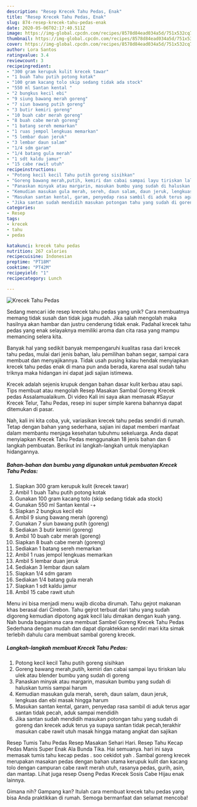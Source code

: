 ```yaml
---
description: "Resep Krecek Tahu Pedas, Enak"
title: "Resep Krecek Tahu Pedas, Enak"
slug: 874-resep-krecek-tahu-pedas-enak
date: 2020-05-06T02:17:40.511Z
image: https://img-global.cpcdn.com/recipes/8578d84ead034a5d/751x532cq70/krecek-tahu-pedas-foto-resep-utama.jpg
thumbnail: https://img-global.cpcdn.com/recipes/8578d84ead034a5d/751x532cq70/krecek-tahu-pedas-foto-resep-utama.jpg
cover: https://img-global.cpcdn.com/recipes/8578d84ead034a5d/751x532cq70/krecek-tahu-pedas-foto-resep-utama.jpg
author: Lora Santos
ratingvalue: 3.4
reviewcount: 3
recipeingredient:
- "300 gram kerupuk kulit krecek tawar"
- "1 buah Tahu putih potong kotak"
- "100 gram kacang tolo skip sedang tidak ada stock"
- "550 ml Santan kental "
- "2 bungkus kecil ebi"
- "9 siung bawang merah goreng"
- "7 siun bawang putih goreng"
- "3 butir kemiri goreng"
- "10 buah cabr merah goreng"
- "8 buah cabe merah goreng"
- "1 batang sereh memarkan"
- "1 ruas jempol lengkuas memarkan"
- "5 lembar duan jeruk"
- "3 lembar daun salam"
- "1/4 sdm garam"
- "1/4 batang gula merah"
- "1 sdt kaldu jamur"
- "15 cabe rawit utuh"
recipeinstructions:
- "Potong kecil kecil Tahu putih goreng sisihkan"
- "Goreng bawang merah,putih, kemiri dan cabai sampai layu tiriskan lalu ulek atau blender bumbu yang sudah di goreng"
- "Panaskan minyak atau margarin, masukan bumbu yang sudah di haluskan tumis sampai harum"
- "Kemudian masukan gula merah, sereh, daun salam, daun jeruk, lengkuas dan ebi masak hingga harum"
- "Masukan santan kental, garam, penyedap rasa sambil di aduk terus agar santan tidak pecah, aduk sampai mendidih"
- "Jika santan sudah mendidih masukan potongan tahu yang sudah di goreng dan krecek aduk terus ya supaya santan tidak pecah,terakhir masukan cabe rawit utuh masak hingga matang angkat dan sajikan"
categories:
- Resep
tags:
- krecek
- tahu
- pedas

katakunci: krecek tahu pedas 
nutrition: 267 calories
recipecuisine: Indonesian
preptime: "PT18M"
cooktime: "PT42M"
recipeyield: "1"
recipecategory: Lunch

---
```



![Krecek Tahu Pedas](https://img-global.cpcdn.com/recipes/8578d84ead034a5d/751x532cq70/krecek-tahu-pedas-foto-resep-utama.jpg)

Sedang mencari ide resep krecek tahu pedas yang unik? Cara membuatnya memang tidak susah dan tidak juga mudah. Jika salah mengolah maka hasilnya akan hambar dan justru cenderung tidak enak. Padahal krecek tahu pedas yang enak selayaknya memiliki aroma dan cita rasa yang mampu memancing selera kita.

Banyak hal yang sedikit banyak mempengaruhi kualitas rasa dari krecek tahu pedas, mulai dari jenis bahan, lalu pemilihan bahan segar, sampai cara membuat dan menyajikannya. Tidak usah pusing kalau hendak menyiapkan krecek tahu pedas enak di mana pun anda berada, karena asal sudah tahu triknya maka hidangan ini dapat jadi sajian istimewa.

Krecek adalah sejenis krupuk dengan bahan dasar kulit kerbau atau sapi. Tips membuat atau mengolah Resep Masakan Sambal Goreng Krecek pedas Assalamualaikum. Di video Kali ini saya akan memasak #Sayur Krecek Telur, Tahu Pedas, resep ini super simple karena bahannya dapat ditemukan di pasar.


Nah, kali ini kita coba, yuk, variasikan krecek tahu pedas sendiri di rumah. Tetap dengan bahan yang sederhana, sajian ini dapat memberi manfaat dalam membantu menjaga kesehatan tubuhmu sekeluarga. Anda dapat menyiapkan Krecek Tahu Pedas menggunakan 18 jenis bahan dan 6 langkah pembuatan. Berikut ini langkah-langkah untuk menyiapkan hidangannya.

<!--inarticleads1-->

##### Bahan-bahan dan bumbu yang digunakan untuk pembuatan Krecek Tahu Pedas:

1. Siapkan 300 gram kerupuk kulit (krecek tawar)
1. Ambil 1 buah Tahu putih potong kotak
1. Gunakan 100 gram kacang tolo (skip sedang tidak ada stock)
1. Gunakan 550 ml Santan kental -+
1. Siapkan 2 bungkus kecil ebi
1. Ambil 9 siung bawang merah (goreng)
1. Gunakan 7 siun bawang putih (goreng)
1. Sediakan 3 butir kemiri (goreng)
1. Ambil 10 buah cabr merah (goreng)
1. Siapkan 8 buah cabe merah (goreng)
1. Sediakan 1 batang sereh memarkan
1. Ambil 1 ruas jempol lengkuas memarkan
1. Ambil 5 lembar duan jeruk
1. Sediakan 3 lembar daun salam
1. Siapkan 1/4 sdm garam
1. Sediakan 1/4 batang gula merah
1. Siapkan 1 sdt kaldu jamur
1. Ambil 15 cabe rawit utuh


Menu ini bisa menjadi menu wajib dicoba dirumah. Tahu gejrot makanan khas berasal dari Cirebon. Tahu gejrot terbuat dari tahu yang sudah digoreng kemudian dipotong agak kecil lalu dimakan dengan kuah yang. Nah bunda bagaimana cara membuat Sambel Goreng Krecek Tahu Pedas Sederhana dengan mudah dan dapat dipraktekkan sendiri mari kita simak terlebih dahulu cara membuat sambal goreng krecek. 

<!--inarticleads2-->

##### Langkah-langkah membuat Krecek Tahu Pedas:

1. Potong kecil kecil Tahu putih goreng sisihkan
1. Goreng bawang merah,putih, kemiri dan cabai sampai layu tiriskan lalu ulek atau blender bumbu yang sudah di goreng
1. Panaskan minyak atau margarin, masukan bumbu yang sudah di haluskan tumis sampai harum
1. Kemudian masukan gula merah, sereh, daun salam, daun jeruk, lengkuas dan ebi masak hingga harum
1. Masukan santan kental, garam, penyedap rasa sambil di aduk terus agar santan tidak pecah, aduk sampai mendidih
1. Jika santan sudah mendidih masukan potongan tahu yang sudah di goreng dan krecek aduk terus ya supaya santan tidak pecah,terakhir masukan cabe rawit utuh masak hingga matang angkat dan sajikan


Resep Tumis Tahu Pedas Resep Masakan Sehari Hari. Resep Tahu Kecap Pedas Manis Super Enak Ala Bunda Tika. Hai semuanya. hari ini saya memasak tumis tahu kecap pedas . soo cekidot yah . Sambal goreng krecek merupakan masakan pedas dengan bahan utama kerupuk kulit dan kacang tolo dengan campuran cabe rawit merah utuh, rasanya pedas, gurih, asin, dan mantap. Lihat juga resep Oseng Pedas Krecek Sosis Cabe Hijau enak lainnya. 

Gimana nih? Gampang kan? Itulah cara membuat krecek tahu pedas yang bisa Anda praktikkan di rumah. Semoga bermanfaat dan selamat mencoba!
